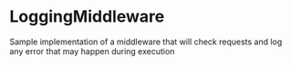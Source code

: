 # LoggingMiddleware

Sample implementation of a middleware that will check requests and log any error that may happen during execution
